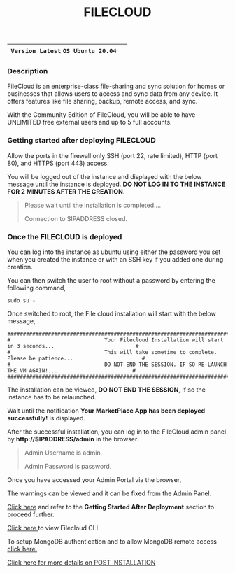 ﻿---
title: FILECLOUD
sidebar_label: FileCloud
---

|**`Version Latest` `OS Ubuntu 20.04`**|  |
|--------------------------------------|--|


### Description

FileCloud is an enterprise-class file-sharing and sync solution for homes or businesses that allows users to access and sync data from any device. It offers features like file sharing, backup, remote access, and sync.  

With the Community Edition of FileCloud, you will be able to have UNLIMITED free external users and up to 5 full accounts.

### Getting started after deploying FILECLOUD

 Allow the ports in the firewall only SSH (port 22, rate limited), HTTP (port 80), and HTTPS (port 443) access.

 You will be logged out of the instance and displayed with the below message until the instance is deployed. **DO NOT LOG IN TO THE INSTANCE FOR 2 MINUTES AFTER THE CREATION.**
> Please wait until the installation is completed.... 
>
> Connection to $IPADDRESS closed.

### Once the FILECLOUD is deployed

 You can log into the instance as ubuntu using either the password you set when you created the instance or with an SSH key if you added one during creation.

You can then switch the user to root without a password by entering the following command,
~~~
sudo su -
~~~

Once switched to root, the File cloud installation will start with the below message,
~~~
################################################################################################################
#                              Your Filecloud Installation will start in 3 seconds...                          #
#                              This will take sometime to complete. Please be patience...                      #
#                              DO NOT END THE SESSION. IF SO RE-LAUNCH THE VM AGAIN!...                        #
################################################################################################################
~~~

The installation can be viewed, **DO NOT END THE SESSION**, If so the instance has to be relaunched.

Wait until the notification **Your MarketPlace App has been deployed successfully!** is displayed.

After the successful installation, you can log in to the FileCloud admin panel by **http://$IPADDRESS/admin** in the browser.

> Admin Username is admin, 
>
> Admin Password is password.

Once you have accessed your Admin Portal via the browser,

The warnings can be viewed and it can be fixed from the Admin Panel.

[Click here](https://www.filecloud.com/supportdocs/fcdoc/latest/server/filecloud-community-edition/deploying-filecloud-with-linode-one-click-apps)  and refer to the **Getting Started After Deployment** section to proceed further.

[Click here ](https://www.filecloud.com/supportdocs/fcdoc/latest/server/filecloud-administrator-guide/installing-filecloud-server/installation/direct-installation/installation-of-filecloud-on-linux-using-the-repository/filecloud-cli) to view Filecloud CLI.

To setup MongoDB authentication and to allow MongoDB remote access [click here.](https://www.filecloud.com/supportdocs/fcdoc/latest/server/filecloud-administrator-guide/installing-filecloud-server/post-installation/enable-mongodb-authentication)

 [Click here for more details on POST INSTALLATION](https://www.filecloud.com/supportdocs/fcdoc/latest/server/filecloud-administrator-guide/installing-filecloud-server/post-installation)
